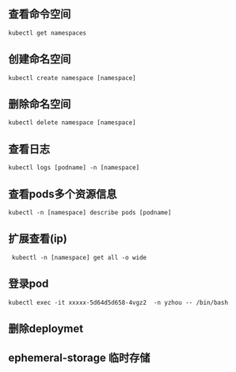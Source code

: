 
## 查看命令空间
```shell
kubectl get namespaces
```

## 创建命名空间
```shell
kubectl create namespace [namespace]
```

## 删除命名空间
```shell
kubectl delete namespace [namespace]
```

## 查看日志
```shell
kubectl logs [podname] -n [namespace]
```


## 查看pods多个资源信息
```shell
kubectl -n [namespace] describe pods [podname]
```


## 扩展查看(ip)
```
 kubectl -n [namespace] get all -o wide
```

## 登录pod
```
kubectl exec -it xxxxx-5d64d5d658-4vgz2  -n yzhou -- /bin/bash
```

## 删除deploymet



## ephemeral-storage 临时存储
